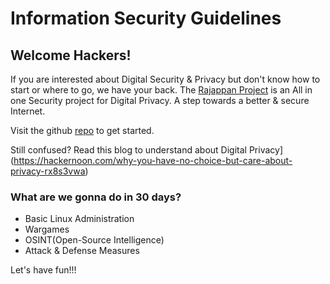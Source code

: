 # Information Security Guidelines
## Welcome Hackers!

If you are interested about Digital Security & Privacy but don't know how to start or where to go, we have your back.
The [Rajappan Project](https://rajappan.kaiiyer.ninja/) is an All in one Security project for Digital Privacy. A step towards a better & secure Internet.

Visit the github [repo](https://github.com/kaiiyer/rajappan) to get started.

Still confused?
Read this blog to understand about Digital Privacy](https://hackernoon.com/why-you-have-no-choice-but-care-about-privacy-rx8s3vwa)

### What are we gonna do in 30 days?
- Basic Linux Administration
- Wargames
- OSINT(Open-Source Intelligence)
- Attack & Defense Measures

Let's have fun!!!
